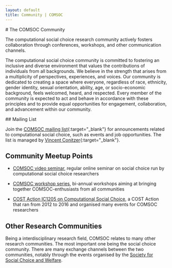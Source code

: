 ```yaml
---
layout: default
title: Community | COMSOC
---
```


<section markdown="1">
# The COMSOC Community

The computational social choice research community actively fosters collaboration through conferences, workshops, and other 
communication channels.

The computational social choice community is committed to fostering an inclusive and diverse environment that values the
contributions of individuals from all backgrounds. We believe in the strength that arises from a
multiplicity of perspectives, experiences, and voices. Our community is dedicated to creating a space
where everyone, regardless of race, ethnicity, gender identity, sexual orientation, ability, age, or
socio-economic background, feels welcomed, heard, and respected. Every member of the community is
expected to act and behave in accordance with these principles and to provide equal opportunities for
engagement, collaboration, and advancement within our community.
</section>

<section markdown="1">
## Mailing List

Join the [COMSOC mailing list](https://lists.duke.edu/sympa/info/comsoc){:target="_blank"} for announcements related to computational social choice, such as events and job opportunities. The list is managed by [Vincent Conitzer](https://www.cs.cmu.edu/~conitzer/){:target="_blank"}.
</section>

<section markdown="1">

## Community Meetup Points

- [COMSOC video seminar](video-seminar), regular online seminar on social choice run by computational social choice researchers

- [COMSOC workshop series](workshops), bi-annual workshops aiming at bringing together COMSOC-enthusiasts from all communities

- [COST Action IC1205 on Computational Social Choice](https://archive.illc.uva.nl/COST-IC1205/), a COST Action that ran from 2012 to 2016 and organised many events for COMSOC researchers

</section>

<section markdown="1">

## Other Research Communities

Being a interdisciplinary research field, COMSOC relates to many other research communities.
The most important one being the social choice community. There are many exchange channels between
the two communities, notably through the events organised by the [Society for Social Choice and Welfare](https://scwsociety.org/).
</section>
